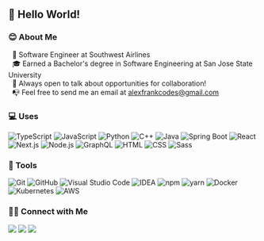 ## 👋 Hello World!

### 😊 About Me

&nbsp; 🛫 Software Engineer at Southwest Airlines\
&nbsp; 🎓 Earned a Bachelor's degree in Software Engineering at San Jose State University\
&nbsp; 💬 Always open to talk about opportunities for collaboration!\
&nbsp; 📭 Feel free to send me an email at alexfrankcodes@gmail.com

### 💻 Uses
![TypeScript](https://img.shields.io/badge/-TypeScript-333333?style=flat&logo=typescript)
![JavaScript](https://img.shields.io/badge/-JavaScript-333333?style=flat&logo=javascript)
![Python](https://img.shields.io/badge/-Python-333333?style=flat&logo=python)
![C++](https://img.shields.io/badge/-C++-333333?style=flat&logo=C%2B%2B&logoColor=00599C)
![Java](https://img.shields.io/badge/-Java-333333?style=flat&logo=java&logoColor=00599C)
![Spring Boot](https://img.shields.io/badge/-Spring%20Boot-333333?style=flat&logo=springboot)
![React](https://img.shields.io/badge/-React-333333?style=flat&logo=react)
![Next.js](https://img.shields.io/badge/-Next.js-333333?style=flat&logo=Next.js)
![Node.js](https://img.shields.io/badge/-Node.js-333333?style=flat&logo=node.js)
![GraphQL](https://img.shields.io/badge/-GraphQL-333333?style=flat&logo=GraphQL)
![HTML](https://img.shields.io/badge/-HTML-333333?style=flat&logo=HTML5)
![CSS](https://img.shields.io/badge/-CSS-333333?style=flat&logo=CSS3&logoColor=1572B6)
![Sass](https://img.shields.io/badge/-Sass-333333?style=flat&logo=SASS)

### 🔨 Tools
![Git](https://img.shields.io/badge/-Git-333333?style=flat&logo=git)
![GitHub](https://img.shields.io/badge/-GitHub-333333?style=flat&logo=github)
![Visual Studio Code](https://img.shields.io/badge/-Visual%20Studio%20Code-333333?style=flat&logo=visual-studio-code&logoColor=007ACC)
![IDEA](https://img.shields.io/badge/-IDEA-333333?style=flat&logo=IntellijIdea&logoColor=1E90FF)
![npm](https://img.shields.io/badge/-npm-333333?style=flat&logo=npm)
![yarn](https://img.shields.io/badge/-yarn-333333?style=flat&logo=yarn)
![Docker](https://img.shields.io/badge/-Docker-333333?style=flat&logo=docker)
![Kubernetes](https://img.shields.io/badge/-k8s-333333?style=flat&logo=kubernetes)
![AWS](https://img.shields.io/badge/-AWS-333333?style=flat&logo=amazon)

### 🤝🏻 Connect with Me
<p>
<a href="https://alexfrankcodes.com"><img src="https://img.shields.io/badge/-alexfrankcodes.com-3423A6?style=for-the-badge&logo=Google-Chrome&logoColor=white"/></a>
<a href="https://www.linkedin.com/in/alexfrankcodes"><img src="https://img.shields.io/badge/LinkedIn-0077B5?style=for-the-badge&logo=linkedin&logoColor=white"/></a>
<a href="mailto:alexfrankcodes@gmail.com"><img src="https://img.shields.io/badge/-alexfrankcodes@gmail.com-D14836?style=for-the-badge&logo=Gmail&logoColor=white"/></a>
</p>
